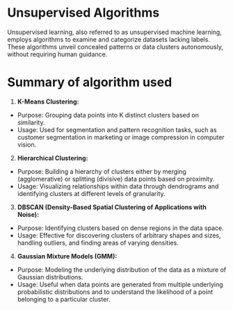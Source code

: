 # Unsupervised Algorithms
Unsupervised learning, also referred to as unsupervised machine learning, employs algorithms to examine and categorize datasets lacking labels. These algorithms unveil concealed patterns or data clusters autonomously, without requiring human guidance.

# Summary of algorithm used
1. **K-Means Clustering:**
- Purpose: Grouping data points into K distinct clusters based on similarity.
- Usage: Used for segmentation and pattern recognition tasks, such as customer segmentation in marketing or image compression in computer vision.

2. **Hierarchical Clustering:**
- Purpose: Building a hierarchy of clusters either by merging (agglomerative) or splitting (divisive) data points based on proximity.
- Usage: Visualizing relationships within data through dendrograms and identifying clusters at different levels of granularity.

3. **DBSCAN (Density-Based Spatial Clustering of Applications with Noise):**
- Purpose: Identifying clusters based on dense regions in the data space.
- Usage: Effective for discovering clusters of arbitrary shapes and sizes, handling outliers, and finding areas of varying densities.

4. **Gaussian Mixture Models (GMM):**
- Purpose: Modeling the underlying distribution of the data as a mixture of Gaussian distributions.
- Usage: Useful when data points are generated from multiple underlying probabilistic distributions and to understand the likelihood of a point belonging to a particular cluster.
   
